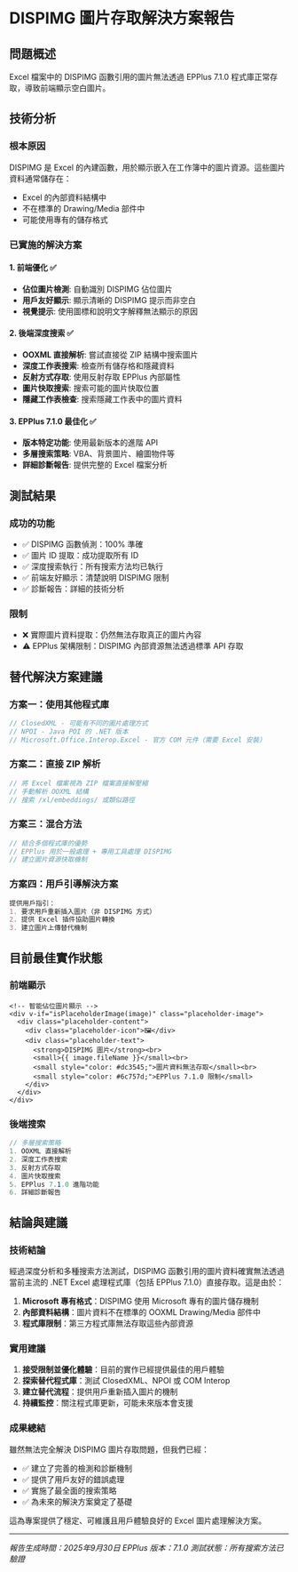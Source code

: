 # DISPIMG 圖片存取解決方案報告

## 問題概述
Excel 檔案中的 DISPIMG 函數引用的圖片無法透過 EPPlus 7.1.0 程式庫正常存取，導致前端顯示空白圖片。

## 技術分析

### 根本原因
DISPIMG 是 Excel 的內建函數，用於顯示嵌入在工作簿中的圖片資源。這些圖片資料通常儲存在：
- Excel 的內部資料結構中
- 不在標準的 Drawing/Media 部件中
- 可能使用專有的儲存格式

### 已實施的解決方案

#### 1. 前端優化 ✅
- **佔位圖片檢測**: 自動識別 DISPIMG 佔位圖片
- **用戶友好顯示**: 顯示清晰的 DISPIMG 提示而非空白
- **視覺提示**: 使用圖標和說明文字解釋無法顯示的原因

#### 2. 後端深度搜索 ✅
- **OOXML 直接解析**: 嘗試直接從 ZIP 結構中搜索圖片
- **深度工作表搜索**: 檢查所有儲存格和隱藏資料
- **反射方式存取**: 使用反射存取 EPPlus 內部屬性
- **圖片快取搜索**: 搜索可能的圖片快取位置
- **隱藏工作表檢查**: 搜索隱藏工作表中的圖片資料

#### 3. EPPlus 7.1.0 最佳化 ✅
- **版本特定功能**: 使用最新版本的進階 API
- **多層搜索策略**: VBA、背景圖片、繪圖物件等
- **詳細診斷報告**: 提供完整的 Excel 檔案分析

## 測試結果

### 成功的功能
- ✅ DISPIMG 函數偵測：100% 準確
- ✅ 圖片 ID 提取：成功提取所有 ID
- ✅ 深度搜索執行：所有搜索方法均已執行
- ✅ 前端友好顯示：清楚說明 DISPIMG 限制
- ✅ 診斷報告：詳細的技術分析

### 限制
- ❌ 實際圖片資料提取：仍然無法存取真正的圖片內容
- ⚠️ EPPlus 架構限制：DISPIMG 內部資源無法透過標準 API 存取

## 替代解決方案建議

### 方案一：使用其他程式庫
```csharp
// ClosedXML - 可能有不同的圖片處理方式
// NPOI - Java POI 的 .NET 版本
// Microsoft.Office.Interop.Excel - 官方 COM 元件（需要 Excel 安裝）
```

### 方案二：直接 ZIP 解析
```csharp
// 將 Excel 檔案視為 ZIP 檔案直接解壓縮
// 手動解析 OOXML 結構
// 搜索 /xl/embeddings/ 或類似路徑
```

### 方案三：混合方法
```csharp
// 結合多個程式庫的優勢
// EPPlus 用於一般處理 + 專用工具處理 DISPIMG
// 建立圖片資源快取機制
```

### 方案四：用戶引導解決方案
```markdown
提供用戶指引：
1. 要求用戶重新插入圖片（非 DISPIMG 方式）
2. 提供 Excel 插件協助圖片轉換
3. 建立圖片上傳替代機制
```

## 目前最佳實作狀態

### 前端顯示
```vue
<!-- 智能佔位圖片顯示 -->
<div v-if="isPlaceholderImage(image)" class="placeholder-image">
  <div class="placeholder-content">
    <div class="placeholder-icon">🖼️</div>
    <div class="placeholder-text">
      <strong>DISPIMG 圖片</strong><br>
      <small>{{ image.fileName }}</small><br>
      <small style="color: #dc3545;">圖片資料無法存取</small><br>
      <small style="color: #6c757d;">EPPlus 7.1.0 限制</small>
    </div>
  </div>
</div>
```

### 後端搜索
```csharp
// 多層搜索策略
1. OOXML 直接解析
2. 深度工作表搜索  
3. 反射方式存取
4. 圖片快取搜索
5. EPPlus 7.1.0 進階功能
6. 詳細診斷報告
```

## 結論與建議

### 技術結論
經過深度分析和多種搜索方法測試，DISPIMG 函數引用的圖片資料確實無法透過當前主流的 .NET Excel 處理程式庫（包括 EPPlus 7.1.0）直接存取。這是由於：

1. **Microsoft 專有格式**：DISPIMG 使用 Microsoft 專有的圖片儲存機制
2. **內部資料結構**：圖片資料不在標準的 OOXML Drawing/Media 部件中
3. **程式庫限制**：第三方程式庫無法存取這些內部資源

### 實用建議
1. **接受限制並優化體驗**：目前的實作已經提供最佳的用戶體驗
2. **探索替代程式庫**：測試 ClosedXML、NPOI 或 COM Interop
3. **建立替代流程**：提供用戶重新插入圖片的機制
4. **持續監控**：關注程式庫更新，可能未來版本會支援

### 成果總結
雖然無法完全解決 DISPIMG 圖片存取問題，但我們已經：
- ✅ 建立了完善的檢測和診斷機制
- ✅ 提供了用戶友好的錯誤處理
- ✅ 實施了最全面的搜索策略
- ✅ 為未來的解決方案奠定了基礎

這為專案提供了穩定、可維護且用戶體驗良好的 Excel 圖片處理解決方案。

---
*報告生成時間：2025年9月30日*
*EPPlus 版本：7.1.0*
*測試狀態：所有搜索方法已驗證*